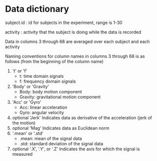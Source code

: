 Data dictionary
===============

subject.id
  : id for subjects in the experiment, range is 1-30
  
activity
  : activity that the subject is doing while the data is recorded
  
Data in columns 3 through 68 are averaged over each subject and each activity

Naming conventions for column names in columns 3 through 68 is as follows (from the beginning of the column name)

 1. 't' or 'f'
      * t: time domain signals
      * f: frequency domain signals
 2. 'Body' or 'Gravity'
      * Body: body motion component
      * Gravity: gravitational motion component
 3. 'Acc' or 'Gyro'
      * Acc: linear acceleration
      * Gyro: angular velocity
 4. optional 'Jerk'
    Indicates data as derivative of the acceleration (jerk of the motion)
 5. optional 'Mag'
    Indicates data as Euclidean norm
 6. '.mean' or '.std'
      * .mean: mean of the signal data
      * .std: standard deviation of the signal data
 7. optional '.X', '.Y', or '.Z'
    Indicates the axis for which the signal is measured